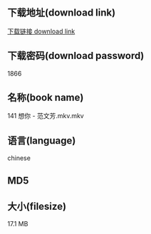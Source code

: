 ## 下载地址(download link)
[下载链接 download link](https://tutu365.netlify.app/?s=141+%E6%83%B3%E4%BD%A0+-+%E8%8C%83%E6%96%87%E8%8A%B3.mkv)

## 下载密码(download password)
1866

## 名称(book name)
141 想你 - 范文芳.mkv.mkv

## 语言(language)
chinese

## MD5


## 大小(filesize)
17.1 MB

